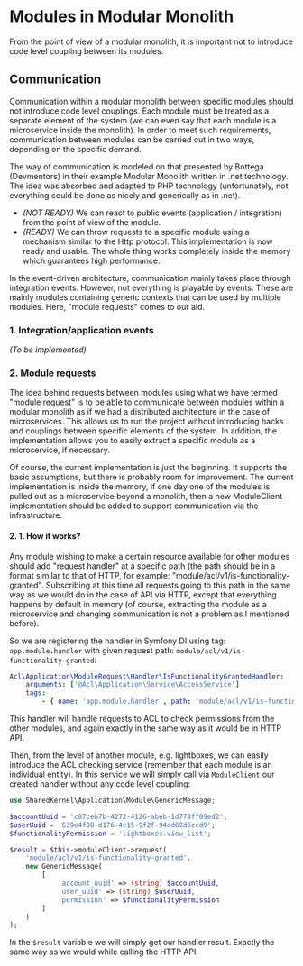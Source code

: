 # Modules in Modular Monolith
From the point of view of a modular monolith, it is important not to introduce code level coupling between its modules.

## Communication

Communication within a modular monolith between specific modules should not introduce code level couplings. Each module must be treated as a separate element of the system (we can even say that each module is a microservice inside the monolith). In order to meet such requirements, communication between modules can be carried out in two ways, depending on the specific demand.

The way of communication is modeled on that presented by Bottega (Devmentors) in their example Modular Monolith written in .net technology. The idea was absorbed and adapted to PHP technology (unfortunately, not everything could be done as nicely and generically as in .net).

- *(NOT READY)* We can react to public events (application / integration) from the point of view of the module.
- *(READY)* We can throw requests to a specific module using a mechanism similar to the Http protocol. This implementation is now ready and usable. The whole thing works completely inside the memory which guarantees high performance.

In the event-driven architecture, communication mainly takes place through integration events. However, not everything is playable by events. These are mainly modules containing generic contexts that can be used by multiple modules. Here, "module requests" comes to our aid.

### 1. Integration/application events

*(To be implemented)*

### 2. Module requests

The idea behind requests between modules using what we have termed "module request" is to be able to communicate between modules within a modular monolith as if we had a distributed architecture in the case of microservices. This allows us to run the project without introducing hacks and couplings between specific elements of the system. In addition, the implementation allows you to easily extract a specific module as a microservice, if necessary.

Of course, the current implementation is just the beginning. It supports the basic assumptions, but there is probably room for improvement. The current implementation is inside the memory, if one day one of the modules is pulled out as a microservice beyond a monolith, then a new ModuleClient implementation should be added to support communication via the infrastructure.

#### 2. 1. How it works?

Any module wishing to make a certain resource available for other modules should add "request handler" at a specific path (the path should be in a format similar to that of HTTP, for example: "module/acl/v1/is-functionality-granted". Subscribing at this time all requests going to this path in the same way as we would do in the case of API via HTTP, except that everything happens by default in memory (of course, extracting the module as a microservice and changing communication is not a problem as I mentioned before).

So we are registering the handler in Symfony DI using tag: `app.module.handler` with given request path: `module/acl/v1/is-functionality-granted`:

```yaml
Acl\Application\ModuleRequest\Handler\IsFunctionalityGrantedHandler:
    arguments: ['@Acl\Application\Service\AccessService']
    tags:
        - { name: 'app.module.handler', path: 'module/acl/v1/is-functionality-granted' }
```

This handler will handle requests to ACL to check permissions from the other modules, and again exactly in the same way as it would be in HTTP API.

Then, from the level of another module, e.g. lightboxes, we can easily introduce the ACL checking service (remember that each module is an individual entity). In this service we will simply call via `ModuleClient` our created handler without any code level coupling:

```php
use SharedKernel\Application\Module\GenericMessage;

$accountUuid = 'c87ceb7b-4272-4126-abeb-1d778ff89ed2';
$userUuid = '639e4f08-d176-4c15-9f2f-94ad69d6ccd9';
$functionalityPermission = 'lightboxes.view_list';

$result = $this->moduleClient->request(
    'module/acl/v1/is-functionality-granted',
    new GenericMessage(
        [
            'account_uuid' => (string) $accountUuid,
            'user_uuid' => (string) $userUuid,
            'permission' => $functionalityPermission
        ]
    )
);
```

In the `$result` variable we will simply get our handler result. Exactly the same way as we would while calling the HTTP API.
